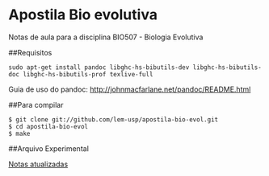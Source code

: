 Apostila Bio evolutiva
======================

Notas de aula para a disciplina BIO507 - Biologia Evolutiva

##Requisitos

```
sudo apt-get install pandoc libghc-hs-bibutils-dev libghc-hs-bibutils-doc libghc-hs-bibutils-prof texlive-full

```

Guia de uso do pandoc: http://johnmacfarlane.net/pandoc/README.html


##Para compilar

```
$ git clone git://github.com/lem-usp/apostila-bio-evol.git
$ cd apostila-bio-evol
$ make

```

##Arquivo Experimental

[Notas atualizadas](https://github.com/lem-usp/apostila-bio-evol/blob/master/apostila-Bio507.pdf?raw=true)
